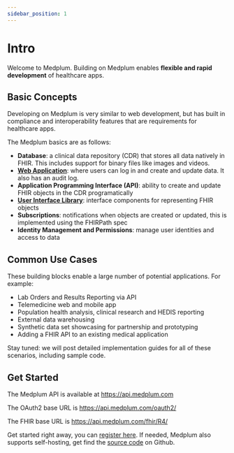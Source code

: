 ```yaml
---
sidebar_position: 1
---
```


# Intro

Welcome to Medplum. Building on Medplum enables **flexible and rapid development** of healthcare apps.

## Basic Concepts

Developing on Medplum is very similar to web development, but has built in compliance and interoperability features that are requirements for healthcare apps.

The Medplum basics are as follows:

- **Database**: a clinical data repository (CDR) that stores all data natively in FHIR. This includes support for binary files like images and videos.
- **[Web Application](https://app.medplum.com)**: where users can log in and create and update data. It also has an audit log.
- **Application Programming Interface (API)**: ability to create and update FHIR objects in the CDR programatically
- **[User Interface Library](https://docs.medplum.com/storybook/index.html?path=/story/medplum-introduction--page)**: interface components for representing FHIR objects
- **Subscriptions**: notifications when objects are created or updated, this is implemented using the FHIRPath spec
- **Identity Management and Permissions**: manage user identities and access to data

## Common Use Cases

These building blocks enable a large number of potential applications. For example:

- Lab Orders and Results Reporting via API
- Telemedicine web and mobile app
- Population health analysis, clinical research and HEDIS reporting
- External data warehousing
- Synthetic data set showcasing for partnership and prototyping
- Adding a FHIR API to an existing medical application

Stay tuned: we will post detailed implementation guides for all of these scenarios, including sample code.

## Get Started

The Medplum API is available at https://api.medplum.com

The OAuth2 base URL is https://api.medplum.com/oauth2/

The FHIR base URL is https://api.medplum.com/fhir/R4/

Get started right away, you can [register here](https://app.medplum.com/register). If needed, Medplum also supports self-hosting, get find the [source code](https://github.com/medplum/medplum) on Github.

